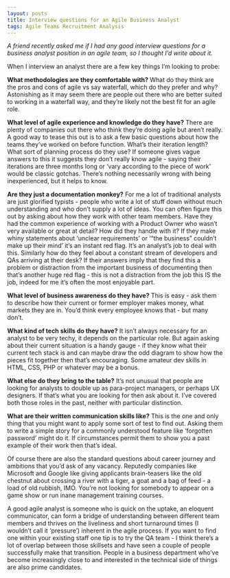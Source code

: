 ```yaml
---
layout: posts
title: Interview questions for an Agile Business Analyst
tags: Agile Teams Recruitment Analysis
---
```


*A friend recently asked me if I had any good interview questions for a business analyst position in an agile team, so I thought I’d write about it.*

When I interview an analyst there are a few key things I’m looking to probe:

**What methodologies are they comfortable with?** What do they think are the pros and cons of agile vs say waterfall, which do they prefer and why? Astonishing as it may seem there are people out there who are better suited to working in a waterfall way, and they’re likely not the best fit for an agile role.

**What level of agile experience and knowledge do they have?** There are plenty of companies out there who think they’re doing agile but aren’t really. A good way to tease this out is to ask a few basic questions about how the teams they’ve worked on before function. What’s their iteration length? What sort of planning process do they use? If someone gives vague answers to this it suggests they don’t really know agile - saying their iterations are three months long or ‘vary according to the piece of work’ would be classic gotchas. There’s nothing necessarily wrong with being inexperienced, but it helps to know.

**Are they just a documentation monkey?** For me a lot of traditional analysts are just glorified typists - people who write a lot of stuff down without much understanding and who don’t supply a lot of ideas. You can often figure this out by asking about how they work with other team members. Have they had the common experience of working with a Product Owner who wasn’t very available or great at detail? How did they handle with it? If they make whiny statements about ‘unclear requirements’ or ‘“the business” couldn’t make up their mind’ it’s an instant red flag. It’s an analyst’s job to deal with this. Similarly how do they feel about a constant stream of developers and QAs arriving at their desk? If their answers imply that they find this a problem or distraction from the important business of documenting then that’s another huge red flag - this is not a distraction from the job this IS the job, indeed for me it’s often the most enjoyable part.

**What level of business awareness do they have?** This is easy - ask them to describe how their current or former employer makes money, what markets they are in. You’d think every employee knows that - but many don’t.

**What kind of tech skills do they have?** It isn’t always necessary for an analyst to be very techy, it depends on the particular role. But again asking about their current situation is a handy gauge - if they know what their current tech stack is and can maybe draw the odd diagram to show how the pieces fit together then that’s encouraging. Some amateur dev skills in HTML, CSS, PHP or whatever may be a bonus.

**What else do they bring to the table?** It’s not unusual that people are looking for analysts to double up as para-project managers, or perhaps UX designers. If that’s what you are looking for then ask about it. I’ve covered both those roles in the past, neither with particular distinction.

**What are their written communication skills like?** This is the one and only thing that you might want to apply some sort of test to find out. Asking them to write a simple story for a commonly understood feature like ‘forgotten password’ might do it. If circumstances permit them to show you a past example of their work then that’s ideal.

Of course there are also the standard questions about career journey and ambitions that you’d ask of any vacancy. Reputedly companies like Microsoft and Google like giving applicants brain-teasers like the old chestnut about crossing a river with a tiger, a goat and a bag of feed - a load of old rubbish, IMO. You’re not looking for somebody to appear on a game show or run inane management training courses.

A good agile analyst is someone who is quick on the uptake, an eloquent communicator, can form a bridge of understanding between different team members and thrives on the liveliness and short turnaround times (I wouldn’t call it ‘pressure’) inherent in the agile process. If you want to find one within your existing staff one tip is to try the QA team - I think there’s a lot of overlap between those skillsets and have seen a couple of people successfully make that transition. People in a business department who’ve become increasingly close to and interested in the technical side of things are also prime candidates.
